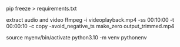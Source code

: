 pip freeze > requirements.txt

extract audio and video 
ffmpeg -i videoplayback.mp4 -ss 00:10:00 -t 00:00:10 -c copy -avoid_negative_ts make_zero output_trimmed.mp4

source myenv/bin/activate
python3.10 -m venv pythonenv
